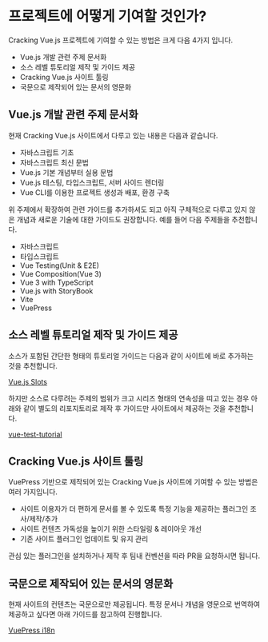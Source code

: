 # 프로젝트에 어떻게 기여할 것인가?

Cracking Vue.js 프로젝트에 기여할 수 있는 방법은 크게 다음 4가지 입니다.

- Vue.js 개발 관련 주제 문서화
- 소스 레벨 튜토리얼 제작 및 가이드 제공
- Cracking Vue.js 사이트 툴링
- 국문으로 제작되어 있는 문서의 영문화

## Vue.js 개발 관련 주제 문서화

현재 Cracking Vue.js 사이트에서 다루고 있는 내용은 다음과 같습니다.

- 자바스크립트 기초
- 자바스크립트 최신 문법
- Vue.js 기본 개념부터 실용 문법
- Vue.js 테스팅, 타입스크립트, 서버 사이드 렌더링
- Vue CLI를 이용한 프로젝트 생성과 배포, 환경 구축

위 주제에서 확장하여 관련 가이드를 추가하셔도 되고 아직 구체적으로 다루고 있지 않은 개념과 새로운 기술에 대한 가이드도 권장합니다. 예를 들어 다음 주제들을 추천합니다.

- 자바스크립트
- 타입스크립트
- Vue Testing(Unit & E2E)
- Vue Composition(Vue 3)
- Vue 3 with TypeScript
- Vue.js with StoryBook
- Vite
- VuePress

## 소스 레벨 튜토리얼 제작 및 가이드 제공

소스가 포함된 간단한 형태의 튜토리얼 가이드는 다음과 같이 사이트에 바로 추가하는 것을 추천합니다.

[Vue.js Slots](https://joshua1988.github.io/vue-camp/reuse/slots.html)

하지만 소스로 다루려는 주제의 범위가 크고 시리즈 형태의 연속성을 띠고 있는 경우 아래와 같이 별도의 리포지토리로 제작 후 가이드만 사이트에서 제공하는 것을 추천합니다.

[vue-test-tutorial](https://github.com/joshua1988/vue-test-tutorial)

## Cracking Vue.js 사이트 툴링

VuePress 기반으로 제작되어 있는 Cracking Vue.js 사이트에 기여할 수 있는 방법은 여러 가지입니다.

- 사이트 이용자가 더 편하게 문서를 볼 수 있도록 특정 기능을 제공하는 플러그인 조사/제작/추가
- 사이트 컨텐츠 가독성을 높이기 위한 스타일링 & 레이아웃 개선
- 기존 사이트 플러그인 업데이트 및 유지 관리

관심 있는 플러그인을 설치하거나 제작 후 팀내 컨벤션을 따라 PR을 요청하시면 됩니다.

## 국문으로 제작되어 있는 문서의 영문화

현재 사이트의 컨텐츠는 국문으로만 제공됩니다. 특정 문서나 개념을 영문으로 번역하여 제공하고 싶다면 아래 가이드를 참고하여 진행합니다.

[VuePress i18n](https://vuepress.vuejs.org/guide/i18n.html)